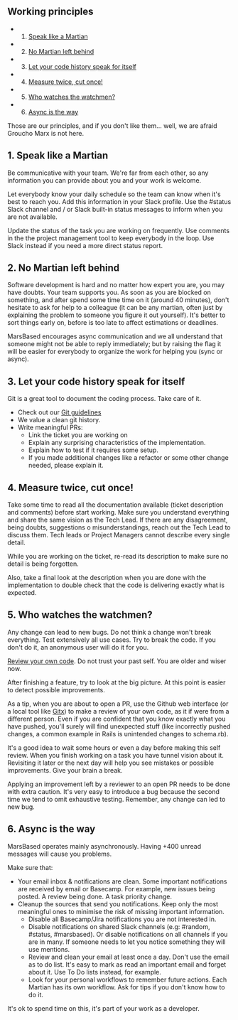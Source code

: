 ## Working principles

- 1. [Speak like a Martian](#SpeaklikeaMartian)
- 2. [No Martian left behind](#NoMartianleftbehind)
- 3. [Let your code history speak for itself](#Letyourcodehistoryspeakforitself)
- 4. [Measure twice, cut once!](#Measuretwicecutonce)
- 5. [Who watches the watchmen?](#Whowatchesthewatchmen)
- 6. [Async is the way](#Asyncistheway)

Those are our principles, and if you don't like them... well, we are afraid Groucho Marx is not here.

## 1. <a name='SpeaklikeaMartian'></a>Speak like a Martian

Be communicative with your team. We're far from each other, so any information you can provide about you and your work is welcome.

Let everybody know your daily schedule so the team can know when it's best to reach you. Add this information in your Slack profile. Use the #status Slack channel and / or Slack built-in status messages to inform when you are not available.

Update the status of the task you are working on frequently. Use comments in the the project management tool to keep everybody in the loop. Use Slack instead if you need a more direct status report.

## 2. <a name='NoMartianleftbehind'></a>No Martian left behind

Software development is hard and no matter how expert you are, you may have doubts. Your team supports you. As soon as you are blocked on something, and after spend some time time on it (around 40 minutes), don't hesitate to ask for help to a colleague (it can be any martian, often just by explaining the problem to someone you figure it out yourself). It's better to sort things early on, before is too late to affect estimations or deadlines.

MarsBased encourages async communication and we all understand that someone might not be able to reply immediately; but by raising the flag it will be easier for everybody to organize the work for helping you (sync or async).

## 3. <a name='Letyourcodehistoryspeakforitself'></a>Let your code history speak for itself

Git is a great tool to document the coding process. Take care of it.

- Check out our [Git guidelines](https://github.com/MarsBased/handbook/blob/master/guides/git-guidelines.md)
- We value a clean git history.
- Write meaningful PRs:
  - Link the ticket you are working on
  - Explain any surprising characteristics of the implementation.
  - Explain how to test if it requires some setup.
  - If you made additional changes like a refactor or some other change needed, please explain it.

## 4. <a name='Measuretwicecutonce'></a>Measure twice, cut once!

Take some time to read all the documentation available (ticket description and comments) before start working. Make sure you understand everything and share the same vision as the Tech Lead. If there are any disagreement, being doubts, suggestions o misunderstandings, reach out the Tech Lead to discuss them. Tech leads or Project Managers cannot describe every single detail.

While you are working on the ticket, re-read its description to make sure no detail is being forgotten.

Also, take a final look at the description when you are done with the implementation to double check that the code is delivering exactly what is expected.

## 5. <a name='Whowatchesthewatchmen'></a>Who watches the watchmen?

Any change can lead to new bugs. Do not think a change won't break everything. Test extensively all use cases. Try to break the code. If you don't do it, an anonymous user will do it for you.

[Review your own code](/guides/development/code-reviews-guidelines.md). Do not trust your past self. You are older and wiser now.

After finishing a feature, try to look at the big picture. At this point is easier to detect possible improvements.

As a tip, when you are about to open a PR, use the Github web interface (or a local tool like [Gitx](https://rowanj.github.io/gitx/)) to make a review of your own code, as it if were from a different person. Even if you are confident that you know exactly what you have pushed, you'll surely will find unexpected stuff (like incorrectly pushed changes, a common example in Rails is unintended changes to schema.rb).

It's a good idea to wait some hours or even a day before making this self review. When you finish working on a task you have tunnel vision about it. Revisiting it later or the next day will help you see mistakes or possible improvements. Give your brain a break.

Applying an improvement left by a reviewer to an open PR needs to be done with extra caution. It's very easy to introduce a bug because the second time we tend to omit exhaustive testing. Remember, any change can led to new bug.

## 6. <a name='Asyncistheway'></a>Async is the way

MarsBased operates mainly asynchronously. Having +400 unread messages will cause you problems.

Make sure that:

- Your email inbox & notifications are clean. Some important notifications are received by email or Basecamp. For example, new issues being posted. A review being done. A task priority change.
- Cleanup the sources that send you notifications. Keep only the most meaningful ones to minimise the risk of missing important information.
  - Disable all Basecamp/Jira notifications you are not interested in.
  - Disable notifications on shared Slack channels (e.g: #random, #status, #marsbased). Or disable notifications on all channels if you are in many. If someone needs to let you notice something they will use mentions.
  - Review and clean your email at least once a day. Don't use the email as to do list. It's easy to mark as read an important email and forget about it. Use To Do lists instead, for example.
  - Look for your personal workflows to remember future actions. Each Martian has its own workflow. Ask for tips if you don't know how to do it.

It's ok to spend time on this, it's part of your work as a developer.
